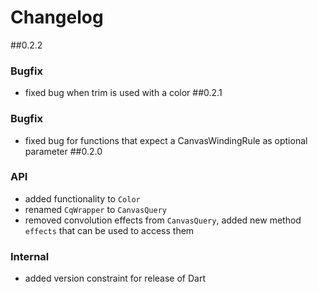 # Changelog
##0.2.2
### Bugfix
* fixed bug when trim is used with a color
##0.2.1
### Bugfix
* fixed bug for functions that expect a CanvasWindingRule as optional parameter
##0.2.0
### API
* added functionality to `Color`
* renamed `CqWrapper` to `CanvasQuery`
* removed convolution effects from `CanvasQuery`, added new method `effects` that
can be used to access them
### Internal
* added version constraint for release of Dart